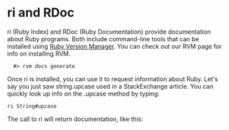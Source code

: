 ri and RDoc
========================

ri (Ruby Index) and RDoc (Ruby Documentation) provide documentation about Ruby programs. Both include command-line tools that can be installed using [Ruby Version Manager](http://github.com/rvmlink). You can check out our RVM page for info on installing RVM.

```
  #> rvm docs generate
```

Once ri is installed, you can use it to request information about Ruby. Let's say you just saw string.upcase used in a StackExchange article. You can quickly look up info on the .upcase method by typing:

```
ri String#upcase
```

The call to ri will return documentation, like this:


